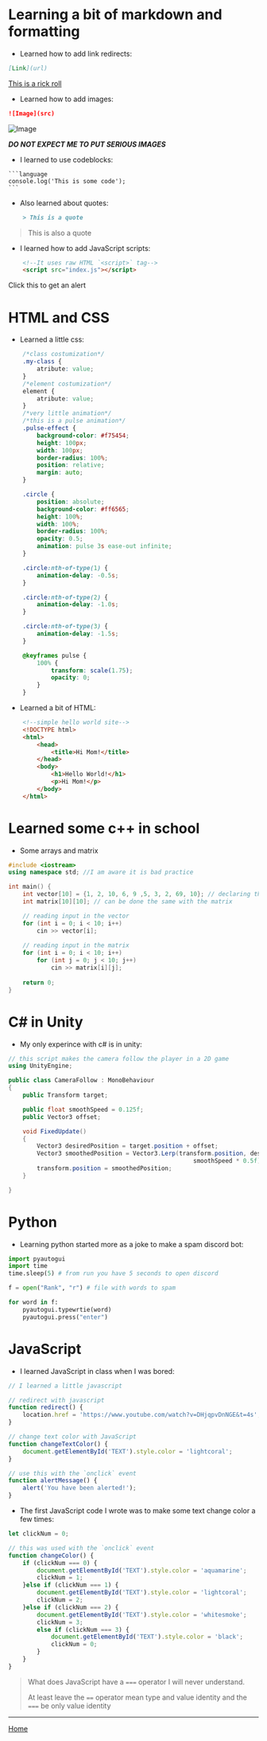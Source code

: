 # Learning a bit of markdown and formatting

- Learned how to add link redirects:

```markdown
[Link](url)
```
[This is a rick roll](https://www.youtube.com/watch?v=dQw4w9WgXcQ)

- Learned how to add images: 

```markdown
![Image](src)
```
![Image](Images/Dorel.png)
    
***DO NOT EXPECT ME TO PUT SERIOUS IMAGES***

- I learned to use codeblocks: 

````
```language
console.log('This is some code');
```
````

- Also learned about quotes: 

```markdown
    > This is a quote
```

> This is also a quote



- I learned how to add JavaScript scripts:

```html
    <!--It uses raw HTML `<script>` tag-->
    <script src="index.js"></script>
``` 

<style>
.finger-pointer {
    cursor: pointer;
}
</style>

<p onclick="alertClick()" id="demo" class="finger-pointer">Click this to get an alert</p>

# HTML and CSS

- Learned a little css:

```css
    /*class costumization*/
    .my-class {
        atribute: value;
    }
    /*element costumization*/
    element {
        atribute: value;
    }
    /*very little animation*/
    /*this is a pulse animation*/
    .pulse-effect {
        background-color: #f75454;
        height: 100px;
        width: 100px;
        border-radius: 100%;
        position: relative;
        margin: auto;
    }

    .circle {
        position: absolute;
        background-color: #ff6565;
        height: 100%;
        width: 100%;
        border-radius: 100%;
        opacity: 0.5;
        animation: pulse 3s ease-out infinite;
    }

    .circle:nth-of-type(1) {
        animation-delay: -0.5s;
    }

    .circle:nth-of-type(2) {
        animation-delay: -1.0s;
    }

    .circle:nth-of-type(3) {
        animation-delay: -1.5s;
    }

    @keyframes pulse {
        100% {
            transform: scale(1.75);
            opacity: 0;
        }
    }
```

- Learned a bit of HTML: 
    
```html
    <!--simple hello world site-->
    <!DOCTYPE html>
    <html>
        <head>
            <title>Hi Mom!</title>
        </head>
        <body>
            <h1>Hello World!</h1>
            <p>Hi Mom!</p>
        </body>
    </html>
```

# Learned some c++ in school

- Some arrays and matrix

```c++
#include <iostream>
using namespace std; //I am aware it is bad practice

int main() {
    int vector[10] = {1, 2, 10, 6, 9 ,5, 3, 2, 69, 10}; // declaring the vector from the beginning
    int matrix[10][10]; // can be done the same with the matrix

    // reading input in the vector
    for (int i = 0; i < 10; i++)
        cin >> vector[i];
    
    // reading input in the matrix
    for (int i = 0; i < 10; i++)
        for (int j = 0; j < 10; j++)
            cin >> matrix[i][j];
    
    return 0;
}
```

# C# in Unity

- My only experince with c# is in unity:

```c#
// this script makes the camera follow the player in a 2D game
using UnityEngine;

public class CameraFollow : MonoBehaviour
{
    public Transform target;

    public float smoothSpeed = 0.125f;
    public Vector3 offset;

    void FixedUpdate()
    {
        Vector3 desiredPosition = target.position + offset;
        Vector3 smoothedPosition = Vector3.Lerp(transform.position, desiredPosition,
                                                    smoothSpeed * 0.5f);
        transform.position = smoothedPosition;
    }

}
```

# Python

- Learning python started more as a joke to make a spam discord bot:

```python
import pyautogui
import time
time.sleep(5) # from run you have 5 seconds to open discord

f = open("Rank", "r") # file with words to spam 

for word in f:
    pyautogui.typewrtie(word)
    pyautogui.press("enter")
```

# JavaScript

- I learned JavaScript in class when I was bored:

```javascript
// I learned a little javascript

// redirect with javascript
function redirect() {
    location.href = 'https://www.youtube.com/watch?v=DHjqpvDnNGE&t=4s';
}

// change text color with JavaScript
function changeTextColor() {
    document.getElementById('TEXT').style.color = 'lightcoral';
}

// use this with the `onclick` event 
function alertMessage() {
    alert('You have been alerted!');    
}
```

- The first JavaScript code I wrote was to make some text change color a few times:

```javascript
let clickNum = 0;

// this was used with the `onclick` event
function changeColor() {
    if (clickNum === 0) {
        document.getElementById('TEXT').style.color = 'aquamarine';
        clickNum = 1;
    }else if (clickNum === 1) {
        document.getElementById('TEXT').style.color = 'lightcoral';
        clickNum = 2;
    }else if (clickNum === 2) {
        document.getElementById('TEXT').style.color = 'whitesmoke';
        clickNum = 3;
        else if (clickNum === 3) {
            document.getElementById('TEXT').style.color = 'black';
            clickNum = 0;
        }
    }
}
```
> What does JavaScript have a `===` operator I will never understand.
>
> At least leave the `==` operator mean type and value identity and the `===` be only value identity

***

[Home](index.md)

[comment]: <> 'javascript script'
<script src="index.js"></script>